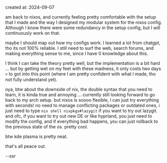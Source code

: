 created at: 2024-09-07

am back to nixos, and currently feeling pretty comfortable with the setup that I made and the way I designed my modular system for the nixos config. Although I know there were some redundancy in the setup config, but I will continuously work on that.

maybe I should map out how my configs work. I learned a lot from chatgpt, tho its not 100% reliable. I still need to surf the web, search forums, and making everything sense to me, since I have 0 knowledge about this.

I think I can take the theory pretty well, but the implementation is a bit hard ... but by getting wet on my feet with these madness, it only costs two days 💀 to got into this point (where I am pretty confident with what I made, tho not fully understand yet).

oya, btw about the downside of nix, the double syntax that you need to learn, it is kinda true and annoying ... currently still looking forward to go back to my arch setup. but nixos is soooo flexible, I can just try everything with seconds! no need to manage conflicting packages or outdated ones, i just need to type `nix shell nixpkgs#lazygit` if you want to try out lazygit. and ofc, if you want to try out new DE or like hyprland, you just need to modify the config, and if everything bad happens, you can just rollback to the previous state of the os. pretty cool.

btw kde plasma is pretty neat.

that's all peace out.

--ssr